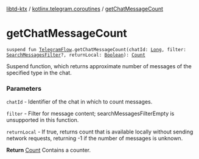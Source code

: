 [libtd-ktx](../index.md) / [kotlinx.telegram.coroutines](index.md) / [getChatMessageCount](./get-chat-message-count.md)

# getChatMessageCount

`suspend fun `[`TelegramFlow`](../kotlinx.telegram.core/-telegram-flow/index.md)`.getChatMessageCount(chatId: `[`Long`](https://kotlinlang.org/api/latest/jvm/stdlib/kotlin/-long/index.html)`, filter: `[`SearchMessagesFilter`](https://tdlibx.github.io/td/docs/org/drinkless/td/libcore/telegram/TdApi/SearchMessagesFilter.html)`?, returnLocal: `[`Boolean`](https://kotlinlang.org/api/latest/jvm/stdlib/kotlin/-boolean/index.html)`): `[`Count`](https://tdlibx.github.io/td/docs/org/drinkless/td/libcore/telegram/TdApi/Count.html)

Suspend function, which returns approximate number of messages of the specified type in the chat.

### Parameters

`chatId` - Identifier of the chat in which to count messages.

`filter` - Filter for message content; searchMessagesFilterEmpty is unsupported in this
function.

`returnLocal` - If true, returns count that is available locally without sending network
requests, returning -1 if the number of messages is unknown.

**Return**
[Count](https://tdlibx.github.io/td/docs/org/drinkless/td/libcore/telegram/TdApi/Count.html) Contains a counter.

